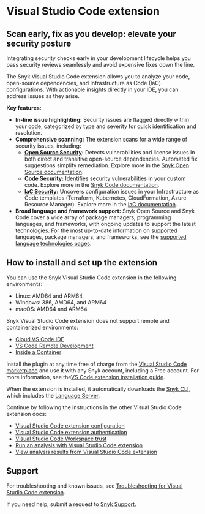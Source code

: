 # Visual Studio Code extension

## **Scan early, fix as you develop: elevate your security posture**

Integrating security checks early in your development lifecycle helps you pass security reviews seamlessly and avoid expensive fixes down the line.

The Snyk Visual Studio Code extension allows you to analyze your code, open-source dependencies, and Infrastructure as Code (IaC) configurations. With actionable insights directly in your IDE, you can address issues as they arise.

**Key features:**

* **In-line issue highlighting:** Security issues are flagged directly within your code, categorized by type and severity for quick identification and resolution.
* **Comprehensive scanning:** The extension scans for a wide range of security issues, including:
  * [**Open Source Security**](https://snyk.io/product/open-source-security-management/)**:** Detects vulnerabilities and license issues in both direct and transitive open-source dependencies. Automated fix suggestions simplify remediation. Explore more in the [Snyk Open Source documentation](https://docs.snyk.io/scan-using-snyk/snyk-open-source).
  * [**Code Security**](https://snyk.io/product/snyk-code/)**:** Identifies security vulnerabilities in your custom code. Explore more in the [Snyk Code documentation](https://docs.snyk.io/scan-using-snyk/snyk-code).
  * [**IaC Security**](https://snyk.io/product/infrastructure-as-code-security/)**:** Uncovers configuration issues in your Infrastructure as Code templates (Terraform, Kubernetes, CloudFormation, Azure Resource Manager). Explore more in the [IaC documentation](https://docs.snyk.io/scan-using-snyk/snyk-iac).
* **Broad language and framework support:** Snyk Open Source and Snyk Code cover a wide array of package managers, programming languages, and frameworks, with ongoing updates to support the latest technologies. For the most up-to-date information on supported languages, package managers, and frameworks, see the [supported language technologies pages](https://docs.snyk.io/supported-languages-package-managers-and-frameworks).

## How to install and set up the extension

You can use the Snyk Visual Studio Code extension in the following environments:

* Linux: AMD64 and ARM64
* Windows: 386, AMD64, and ARM64
* macOS: AMD64 and ARM64

Snyk Visual Studio Code extension does not support remote and containerized environments:

* [Cloud VS Code IDE](https://code.visualstudio.com/docs/editor/vscode-web)
* [VS Code Remote Development](https://code.visualstudio.com/docs/remote/remote-overview)
* [Inside a Container](https://code.visualstudio.com/docs/devcontainers/containers)

Install the plugin at any time free of charge from the  [Visual Studio Code marketplace](https://marketplace.visualstudio.com/items?itemName=snyk-security.snyk-vulnerability-scanner) and use it with any Snyk account, including a Free account. For more information, see the[VS Code extension installation guide](https://code.visualstudio.com/docs/editor/extension-marketplace#\_install-an-extension).

When the extension is installed, it automatically downloads the [Snyk CLI,](https://docs.snyk.io/snyk-cli) which includes the [Language Server](https://docs.snyk.io/scm-ide-and-ci-cd-integrations/snyk-ide-plugins-and-extensions/snyk-language-server).

Continue by following the instructions in the other Visual Studio Code extension docs:

* [Visual Studio Code extension configuration](visual-studio-code-extension-configuration.md)
* [Visual Studio Code extension authentication](https://docs.snyk.io/scm-ide-and-ci-cd-integrations/snyk-ide-plugins-and-extensions/visual-studio-code-extension/visual-studio-code-extension-authentication)
* [Visual Studio Code Workspace trust](https://docs.snyk.io/scm-ide-and-ci-cd-integrations/snyk-ide-plugins-and-extensions/visual-studio-code-extension/workspace-trust)
* [Run an analysis with Visual Studio Code extension](https://docs.snyk.io/integrate-with-snyk/use-snyk-in-your-ide/visual-studio-code-extension/run-an-analysis-with-visual-studio-code-extension)
* [View analysis results from Visual Studio Code extension](https://docs.snyk.io/integrate-with-snyk/use-snyk-in-your-ide/visual-studio-code-extension/view-analysis-results-from-visual-studio-code-extension)

## Support

For troubleshooting and known issues, see [Troubleshooting for Visual Studio Code extension](https://docs.snyk.io/scm-ide-and-ci-cd-integrations/snyk-ide-plugins-and-extensions/visual-studio-code-extension/troubleshooting-for-visual-studio-code-extension).

If you need help, submit a request to [Snyk Support](https://support.snyk.io).

